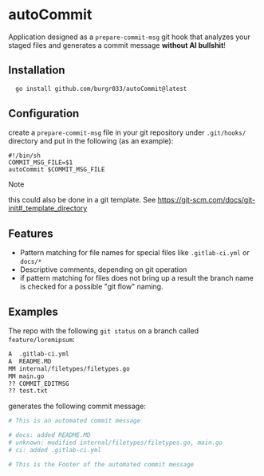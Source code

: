 # autoCommit

Application designed as a `prepare-commit-msg` git hook that analyzes your staged files and generates a commit message **without AI bullshit**!

## Installation

```bash
  go install github.com/burgr033/autoCommit@latest
```

## Configuration

create a `prepare-commit-msg` file in your git repository under `.git/hooks/` directory and put in the following (as an example):

```
#!/bin/sh
COMMIT_MSG_FILE=$1
autoCommit $COMMIT_MSG_FILE
```
> [!NOTE]
> this could also be done in a git template. See https://git-scm.com/docs/git-init#_template_directory


## Features

- Pattern matching for file names for special files like `.gitlab-ci.yml` or `docs/*`
- Descriptive comments, depending on git operation
- if pattern matching for files does not bring up a result the branch name is checked for a possible "git flow" naming.

## Examples

The repo with the following `git status` on a branch called `feature/loremipsum`:

```bash
A  .gitlab-ci.yml
A  README.MD
MM internal/filetypes/filetypes.go
MM main.go
?? COMMIT_EDITMSG
?? test.txt
```

generates the following commit message:

```bash
# This is an automated commit message

# docs: added README.MD
# unknown: modified internal/filetypes/filetypes.go, main.go
# ci: added .gitlab-ci.yml

# This is the Footer of the automated commit message
```
